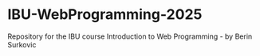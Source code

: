# IBU-WebProgramming-2025
Repository for the IBU course Introduction to Web Programming - by Berin Surkovic
